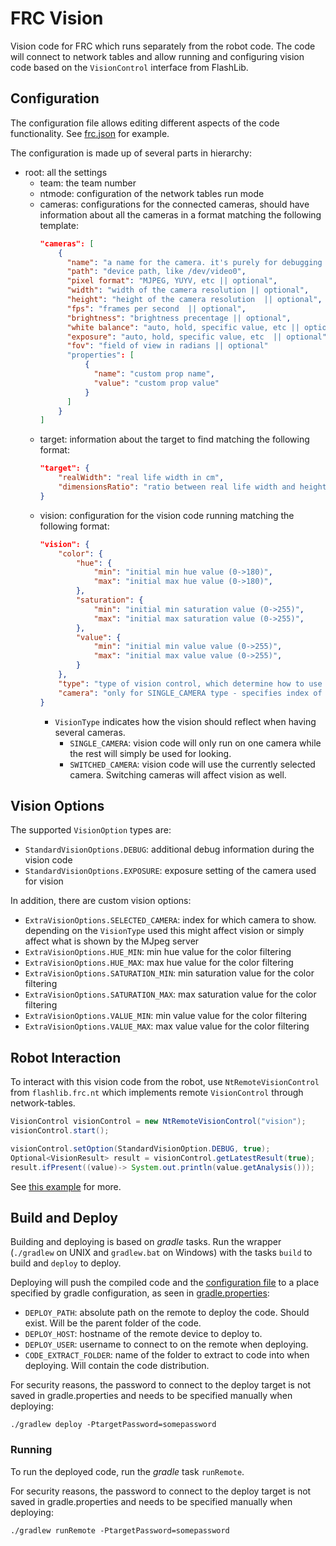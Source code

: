 # FRC Vision

Vision code for FRC which runs separately from the robot code. The code will connect to network tables and allow
running and configuring vision code based on the `VisionControl` interface from FlashLib.

## Configuration

The configuration file allows editing different aspects of the code functionality. See [frc.json](frc.json) for example.

The configuration is made up of several parts in hierarchy:
- root: all the settings
    - team: the team number
    - ntmode: configuration of the network tables run mode
    - cameras: configurations for the connected cameras, should have information about all the cameras in a format matching
      the following template:
      ```JSON
      "cameras": [
          {
            "name": "a name for the camera. it's purely for debugging reasons",
            "path": "device path, like /dev/video0",
            "pixel format": "MJPEG, YUYV, etc || optional",
            "width": "width of the camera resolution || optional",
            "height": "height of the camera resolution  || optional",
            "fps": "frames per second  || optional",
            "brightness": "brightness precentage || optional",
            "white balance": "auto, hold, specific value, etc || optional",
            "exposure": "auto, hold, specific value, etc  || optional",
            "fov": "field of view in radians || optional"
            "properties": [
                {
                  "name": "custom prop name",
                  "value": "custom prop value"
                }
            ]
          }
      ]
      ```
    - target: information about the target to find matching the following format:
      ```JSON
      "target": {
          "realWidth": "real life width in cm",
          "dimensionsRatio": "ratio between real life width and height"
      }
      ```
    - vision: configuration for the vision code running matching the following format:
      ```JSON
      "vision": {
          "color": {
              "hue": {
                  "min": "initial min hue value (0->180)",
                  "max": "initial max hue value (0->180)",
              },
              "saturation": {
                  "min": "initial min saturation value (0->255)",
                  "max": "initial max saturation value (0->255)",
              },
              "value": {
                  "min": "initial min value value (0->255)",
                  "max": "initial max value value (0->255)",
              }
          },
          "type": "type of vision control, which determine how to use the cameras. Based on VisionType enum",
          "camera": "only for SINGLE_CAMERA type - specifies index of camera to use from among the camera configs"
      }
      ```
        - `VisionType` indicates how the vision should reflect when having several cameras.
            - `SINGLE_CAMERA`: vision code will only run on one camera while the rest will simply be used for looking.
            - `SWITCHED_CAMERA`: vision code will use the currently selected camera. Switching cameras will affect vision as well.
      
## Vision Options

The supported `VisionOption` types are:
- `StandardVisionOptions.DEBUG`: additional debug information during the vision code
- `StandardVisionOptions.EXPOSURE`: exposure setting of the camera used for vision

In addition, there are custom vision options:
- `ExtraVisionOptions.SELECTED_CAMERA`: index for which camera to show. depending on the `VisionType` used this 
  might affect vision or simply affect what is shown by the MJpeg server
- `ExtraVisionOptions.HUE_MIN`: min hue value for the color filtering
- `ExtraVisionOptions.HUE_MAX`: max hue value for the color filtering
- `ExtraVisionOptions.SATURATION_MIN`: min saturation value for the color filtering
- `ExtraVisionOptions.SATURATION_MAX`: max saturation value for the color filtering
- `ExtraVisionOptions.VALUE_MIN`: min value value for the color filtering
- `ExtraVisionOptions.VALUE_MAX`: max value value for the color filtering

## Robot Interaction

To interact with this vision code from the robot, use `NtRemoteVisionControl` from `flashlib.frc.nt`
which implements remote `VisionControl` through network-tables.
```Java
VisionControl visionControl = new NtRemoteVisionControl("vision");
visionControl.start();

visionControl.setOption(StandardVisionOption.DEBUG, true);
Optional<VisionResult> result = visionControl.getLatestResult(true);
result.ifPresent((value)-> System.out.println(value.getAnalysis()));
```

See [this example](https://github.com/Flash3388/FlashFRC/tree/development/examples/vision/robot-nt-vision) for more.

## Build and Deploy

Building and deploying is based on _gradle_ tasks. Run the wrapper (`./gradlew` on UNIX and `gradlew.bat` on Windows)
with the tasks `build` to build and `deploy` to deploy.

Deploying will push the compiled code and the [configuration file](frc.json) to a place specified by gradle configuration, as seen
in [gradle.properties](gradle.properties):
- `DEPLOY_PATH`: absolute path on the remote to deploy the code. Should exist. Will be the parent folder of the code.
- `DEPLOY_HOST`: hostname of the remote device to deploy to.
- `DEPLOY_USER`: username to connect to on the remote when deploying.
- `CODE_EXTRACT_FOLDER`: name of the folder to extract to code into when deploying. Will contain the code distribution.

For security reasons, the password to connect to the deploy target is not saved in gradle.properties and needs to be
specified manually when deploying:
```shell script
./gradlew deploy -PtargetPassword=somepassword
```

### Running

To run the deployed code, run the _gradle_ task `runRemote`.

For security reasons, the password to connect to the deploy target is not saved in gradle.properties and needs to be
specified manually when deploying:
```shell script
./gradlew runRemote -PtargetPassword=somepassword
```
